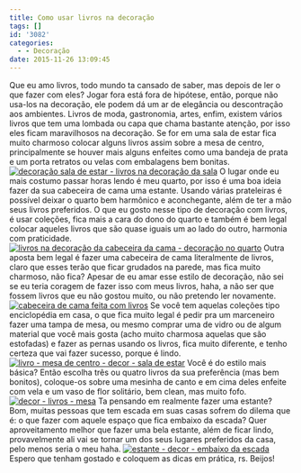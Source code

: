 ```yaml
---
title: Como usar livros na decoração
tags: []
id: '3082'
categories:
  - - Decoração
date: 2015-11-26 13:09:45
---
```


Que eu amo livros, todo mundo ta cansado de saber, mas depois de ler o que fazer com eles? Jogar fora está fora de hipótese, então, porque não usa-los na decoração, ele podem dá um ar de elegância ou descontração aos ambientes. Livros de moda, gastronomia, artes, enfim, existem vários livros que tem uma lombada ou capa que chama bastante atenção, por isso eles ficam maravilhosos na decoração. Se for em uma sala de estar fica muito charmoso colocar alguns livros assim sobre a mesa de centro, principalmente se houver mais alguns enfeites como uma bandeja de prata e um porta retratos ou velas com embalagens bem bonitas. [![decoração sala de estar - livros na decoração da sala](/images/2015/11/livros-decoração-sala-de-estar.jpg)](/images/2015/11/livros-decoração-sala-de-estar.jpg) O lugar onde eu mais costumo passar horas lendo é meu quarto, por isso é uma boa ideia fazer da sua cabeceira de cama uma estante. Usando várias prateleiras é possível deixar o quarto bem harmônico e aconchegante, além de ter a mão seus livros preferidos. O que eu gosto nesse tipo de decoração com livros, é usar coleções, fica mais a cara do dono do quarto e também é bem legal colocar aqueles livros que são quase iguais um ao lado do outro, harmonia com praticidade. [![livros na decoração da cabeceira da cama - decoração no quarto](/images/2015/11/decoração-de-quarto-cabeceira-de-cama.jpg)](/images/2015/11/decoração-de-quarto-cabeceira-de-cama.jpg) Outra aposta bem legal é fazer uma cabeceira de cama literalmente de livros, claro que esses terão que ficar grudados na parede, mas fica muito charmoso, não fica? Apesar de eu amar esse estilo de decoração, não sei se eu teria coragem de fazer isso com meus livros, haha, a não ser que fossem livros que eu não gostou muito, ou não pretendo ler novamente. [![cabeceira de cama feita com livros](/images/2015/11/cabeceira-de-livros-arquitrecos-via-kika-reichert.jpeg)](/images/2015/11/cabeceira-de-livros-arquitrecos-via-kika-reichert.jpeg) Se você tem aquelas coleções tipo enciclopédia em casa, o que fica muito legal é pedir pra um marceneiro fazer uma tampa de mesa, ou mesmo comprar uma de vidro ou de algum material que você mais gosta (acho muito charmosa aquelas que são estofadas) e fazer as pernas usando os livros, fica muito diferente, e tenho certeza que vai fazer sucesso, porque é lindo. [![livro - mesa de centro - decor - sala de estar](/images/2015/11/mesa-de-centro-feita-de-livros.jpg)](/images/2015/11/mesa-de-centro-feita-de-livros.jpg) Você é do estilo mais básica? Então escolha três ou quatro livros da sua preferência (mas bem bonitos), coloque-os sobre uma mesinha de canto e em cima deles enfeite com vela e um vaso de flor solitário, bem clean, mas muito fofo. [![decor - livros - mesa](/images/2015/11/livros-na-decoração-clean.jpg)](/images/2015/11/livros-na-decoração-clean.jpg) Ta pensando em realmente fazer uma estante? Bom, muitas pessoas que tem escada em suas casas sofrem do dilema que é: o que fazer com aquele espaço que fica embaixo da escada? Quer aproveitamento melhor que fazer uma bela estante, além de ficar lindo, provavelmente ali vai se tornar um dos seus lugares preferidos da casa, pelo menos seria o meu haha. [![estante - decor - embaixo da escada](/images/2015/11/estante-embaixo-da-escada.jpg)](/images/2015/11/estante-embaixo-da-escada.jpg) Espero que tenham gostado e coloquem as dicas em prática, rs. Beijos!
